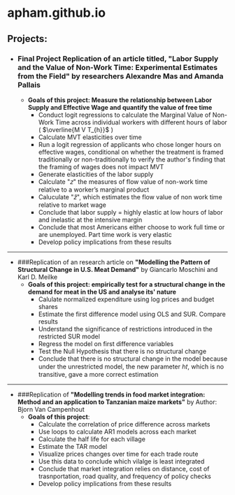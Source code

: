 # apham.github.io

## Projects:
* ### Final Project Replication of an article titled, **"Labor Supply and the Value of Non-Work Time: Experimental Estimates from the Field"** by researchers Alexandre Mas and Amanda Pallais
  * **Goals of this project: Measure the relationship between Labor Supply and Effective Wage and quantify the value of free time**
    * Conduct logit regressions to calculate the Marginal Value of Non-Work Time across individual workers with different hours of labor ( $\overline{M V T_{h}}$ )
    * Calculate MVT elasticities over time
    * Run a logit regression of applicants who chose longer hours on effective wages, conditional on whether the treatment is framed traditionally or non-traditionally to verify the author's finding that the framing of wages does not impact MVT
    * Generate elasticities of the labor supply
    * Calculate "𝑧" the  measures of flow value of non-work time relative to a worker’s marginal product
    * Caluculate "𝑧̃", which  estimates the flow value of non work time relative to market wage
    * Conclude that labor supply = highly elastic at low hours of labor and inelastic at the intensive margin
    * Conclude that most Americans either choose to work full time or are unemployed. Part time work is very elastic
    * Develop policy implications from these results
*** 
* ###Replication of an research article on **"Modelling the Pattern of Structural Change in U.S. Meat Demand"** by Giancarlo Moschini and Karl D. Meilke
     *  **Goals of this project:  empirically test for a structural change in the demand for meat in the US and analyse its' nature**
        * Calulate normalized expenditure using log prices and budget shares
        * Estimate the first difference model using OLS and SUR. Compare results 
        * Understand the significance of restrictions introduced in the restricted SUR model
        * Regress the model on first difference variables
        * Test the Null Hypothesis that there is no structural change
        * Conclude that there is no structural change in the model because under the unrestricted model, the new parameter ℎ𝑡, which is no transitive, gave a more correct estimation

***
* ###Replication of **"Modelling trends in food market integration: Method and an application to Tanzanian maize markets"** by Author: Bjorn Van Campenhout
   *  **Goals of this project**:
      * Calculate the correlation of price difference across markets
      * Use loops to calculate AR1 models across each market
      * Calculate the half life for each village  
      * Estimate the TAR model
      * Visualize prices changes over time for each trade route 
      * Use this data to conclude which vilalge is least integrated 
      * Conclude that market integration relies on distance, cost of trasnportation, road quality, and frequency of policy checks
      * Develop policy implications from these results
